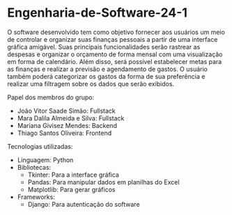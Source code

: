 # Engenharia-de-Software-24-1
O software desenvolvido tem como objetivo fornecer aos usuários um meio de controlar e organizar suas finanças pessoais a partir de uma interface gráfica amigável. Suas principais funcionalidades serão rastrear as despesas e organizar o orçamento de forma mensal com uma visualização em forma de calendário. Além disso, será possível estabelecer metas para as finanças e realizar a previsão e agendamento de gastos. O usuário também poderá categorizar os gastos da forma de sua preferência e realizar uma filtragem sobre os dados que serão exibidos.

Papel dos membros do grupo:

-  João Vitor Saade Simão: Fullstack
-  Mara Dalila Almeida e Silva: Fullstack
-  Mariana Givisez Mendes: Backend
-  Thiago Santos Oliveira: Frontend

Tecnologias utilizadas:

- Linguagem: Python
- Bibliotecas:
  - Tkinter: Para a interface gráfica
  - Pandas: Para manipular dados em planilhas do Excel
  - Matplotlib: Para gerar gráficos
- Frameworks:
  - Django: Para autenticação do software

